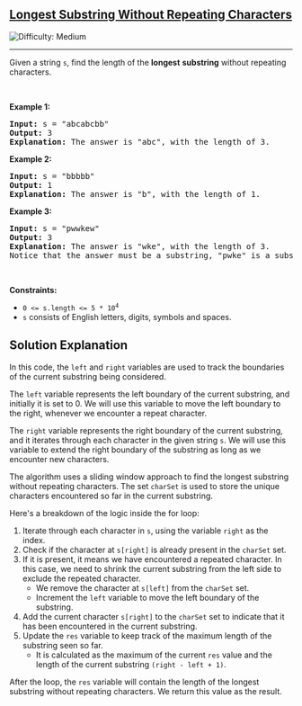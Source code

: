 <h2><a href="https://leetcode.com/problems/longest-substring-without-repeating-characters">Longest Substring Without Repeating Characters</a></h2> <img src='https://img.shields.io/badge/Difficulty-Medium-orange' alt='Difficulty: Medium' /><hr><p>Given a string <code>s</code>, find the length of the <strong>longest</strong> <span data-keyword="substring-nonempty"><strong>substring</strong></span> without repeating characters.</p>

<p>&nbsp;</p>
<p><strong class="example">Example 1:</strong></p>

<pre>
<strong>Input:</strong> s = &quot;abcabcbb&quot;
<strong>Output:</strong> 3
<strong>Explanation:</strong> The answer is &quot;abc&quot;, with the length of 3.
</pre>

<p><strong class="example">Example 2:</strong></p>

<pre>
<strong>Input:</strong> s = &quot;bbbbb&quot;
<strong>Output:</strong> 1
<strong>Explanation:</strong> The answer is &quot;b&quot;, with the length of 1.
</pre>

<p><strong class="example">Example 3:</strong></p>

<pre>
<strong>Input:</strong> s = &quot;pwwkew&quot;
<strong>Output:</strong> 3
<strong>Explanation:</strong> The answer is &quot;wke&quot;, with the length of 3.
Notice that the answer must be a substring, &quot;pwke&quot; is a subsequence and not a substring.
</pre>

<p>&nbsp;</p>
<p><strong>Constraints:</strong></p>

<ul>
	<li><code>0 &lt;= s.length &lt;= 5 * 10<sup>4</sup></code></li>
	<li><code>s</code> consists of English letters, digits, symbols and spaces.</li>
</ul>

## Solution Explanation

In this code, the `left` and `right` variables are used to track the boundaries of the current substring being considered.

The `left` variable represents the left boundary of the current substring, and initially it is set to 0. We will use this variable to move the left boundary to the right, whenever we encounter a repeat character.

The `right` variable represents the right boundary of the current substring, and it iterates through each character in the given string `s`. We will use this variable to extend the right boundary of the substring as long as we encounter new characters.

The algorithm uses a sliding window approach to find the longest substring without repeating characters. The set `charSet` is used to store the unique characters encountered so far in the current substring.

Here's a breakdown of the logic inside the for loop:

1. Iterate through each character in `s`, using the variable `right` as the index.
2. Check if the character at `s[right]` is already present in the `charSet` set.
3. If it is present, it means we have encountered a repeated character. In this case, we need to shrink the current substring from the left side to exclude the repeated character.
    - We remove the character at `s[left]` from the `charSet` set.
    - Increment the `left` variable to move the left boundary of the substring.
4. Add the current character `s[right]` to the `charSet` set to indicate that it has been encountered in the current substring.
5. Update the `res` variable to keep track of the maximum length of the substring seen so far.
    - It is calculated as the maximum of the current `res` value and the length of the current substring `(right - left + 1)`.

After the loop, the `res` variable will contain the length of the longest substring without repeating characters. We return this value as the result.
